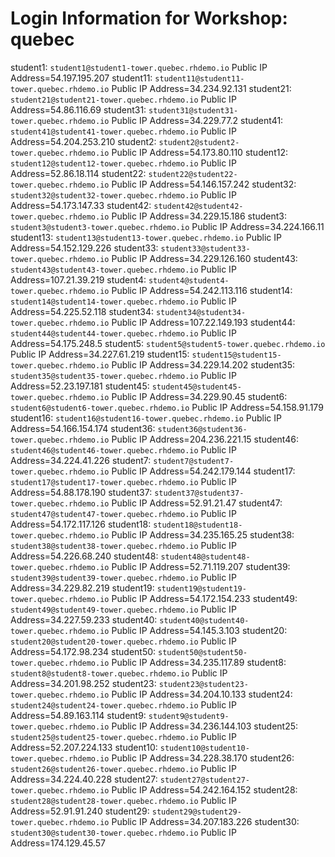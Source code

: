 # Login Information for Workshop: quebec
student1: `student1@student1-tower.quebec.rhdemo.io` Public IP Address=54.197.195.207
student11: `student11@student11-tower.quebec.rhdemo.io` Public IP Address=34.234.92.131
student21: `student21@student21-tower.quebec.rhdemo.io` Public IP Address=54.86.116.69
student31: `student31@student31-tower.quebec.rhdemo.io` Public IP Address=34.229.77.2
student41: `student41@student41-tower.quebec.rhdemo.io` Public IP Address=54.204.253.210
student2: `student2@student2-tower.quebec.rhdemo.io` Public IP Address=54.173.80.110
student12: `student12@student12-tower.quebec.rhdemo.io` Public IP Address=52.86.18.114
student22: `student22@student22-tower.quebec.rhdemo.io` Public IP Address=54.146.157.242
student32: `student32@student32-tower.quebec.rhdemo.io` Public IP Address=54.173.147.33
student42: `student42@student42-tower.quebec.rhdemo.io` Public IP Address=34.229.15.186
student3: `student3@student3-tower.quebec.rhdemo.io` Public IP Address=34.224.166.11
student13: `student13@student13-tower.quebec.rhdemo.io` Public IP Address=54.152.129.226
student33: `student33@student33-tower.quebec.rhdemo.io` Public IP Address=34.229.126.160
student43: `student43@student43-tower.quebec.rhdemo.io` Public IP Address=107.21.39.219
student4: `student4@student4-tower.quebec.rhdemo.io` Public IP Address=54.242.113.116
student14: `student14@student14-tower.quebec.rhdemo.io` Public IP Address=54.225.52.118
student34: `student34@student34-tower.quebec.rhdemo.io` Public IP Address=107.22.149.193
student44: `student44@student44-tower.quebec.rhdemo.io` Public IP Address=54.175.248.5
student5: `student5@student5-tower.quebec.rhdemo.io` Public IP Address=34.227.61.219
student15: `student15@student15-tower.quebec.rhdemo.io` Public IP Address=34.229.14.202
student35: `student35@student35-tower.quebec.rhdemo.io` Public IP Address=52.23.197.181
student45: `student45@student45-tower.quebec.rhdemo.io` Public IP Address=34.229.90.45
student6: `student6@student6-tower.quebec.rhdemo.io` Public IP Address=54.158.91.179
student16: `student16@student16-tower.quebec.rhdemo.io` Public IP Address=54.166.154.174
student36: `student36@student36-tower.quebec.rhdemo.io` Public IP Address=204.236.221.15
student46: `student46@student46-tower.quebec.rhdemo.io` Public IP Address=34.224.41.226
student7: `student7@student7-tower.quebec.rhdemo.io` Public IP Address=54.242.179.144
student17: `student17@student17-tower.quebec.rhdemo.io` Public IP Address=54.88.178.190
student37: `student37@student37-tower.quebec.rhdemo.io` Public IP Address=52.91.21.47
student47: `student47@student47-tower.quebec.rhdemo.io` Public IP Address=54.172.117.126
student18: `student18@student18-tower.quebec.rhdemo.io` Public IP Address=34.235.165.25
student38: `student38@student38-tower.quebec.rhdemo.io` Public IP Address=54.226.68.240
student48: `student48@student48-tower.quebec.rhdemo.io` Public IP Address=52.71.119.207
student39: `student39@student39-tower.quebec.rhdemo.io` Public IP Address=34.229.82.219
student19: `student19@student19-tower.quebec.rhdemo.io` Public IP Address=54.172.154.233
student49: `student49@student49-tower.quebec.rhdemo.io` Public IP Address=34.227.59.233
student40: `student40@student40-tower.quebec.rhdemo.io` Public IP Address=54.145.3.103
student20: `student20@student20-tower.quebec.rhdemo.io` Public IP Address=54.172.98.234
student50: `student50@student50-tower.quebec.rhdemo.io` Public IP Address=34.235.117.89
student8: `student8@student8-tower.quebec.rhdemo.io` Public IP Address=34.201.98.252
student23: `student23@student23-tower.quebec.rhdemo.io` Public IP Address=34.204.10.133
student24: `student24@student24-tower.quebec.rhdemo.io` Public IP Address=54.89.163.114
student9: `student9@student9-tower.quebec.rhdemo.io` Public IP Address=34.236.144.103
student25: `student25@student25-tower.quebec.rhdemo.io` Public IP Address=52.207.224.133
student10: `student10@student10-tower.quebec.rhdemo.io` Public IP Address=34.228.38.170
student26: `student26@student26-tower.quebec.rhdemo.io` Public IP Address=34.224.40.228
student27: `student27@student27-tower.quebec.rhdemo.io` Public IP Address=54.242.164.152
student28: `student28@student28-tower.quebec.rhdemo.io` Public IP Address=52.91.91.240
student29: `student29@student29-tower.quebec.rhdemo.io` Public IP Address=34.207.183.226
student30: `student30@student30-tower.quebec.rhdemo.io` Public IP Address=174.129.45.57

